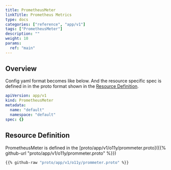 ```yaml
---
title: PrometheusMeter
linkTitle: Prometheus Metrics
type: docs
categories: ["reference", "app/v1"]
tags: ["PrometheusMeter"]
description: ""
weight: 10
params:
  ref: "main"
---
```


## Overview

Config yaml format becomes like below.
And the resource specific spec is defined in in the proto format shown in the [Resource Definition](#resource-definition).

```yaml
apiVersion: app/v1
kind: PrometheusMeter
metadata:
  name: "default"
  namespace: "default"
spec: {}
```

## Resource Definition

PrometheusMeter is defined in the [proto/app/v1/o11y/prommeter.proto]({{% github-url "proto/app/v1/o11y/prommeter.proto" %}})

```proto
{{% github-raw "proto/app/v1/o11y/prommeter.proto" %}}
```
